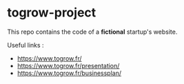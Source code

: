 # togrow-project

This repo contains the code of a __fictional__ startup's website.

Useful links :
- https://www.togrow.fr/
- https://www.togrow.fr/presentation/
- https://www.togrow.fr/businessplan/
